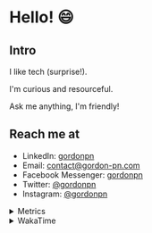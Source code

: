 # Hello! 😄

## Intro

I like tech (surprise!).

I'm curious and resourceful.

Ask me anything, I'm friendly!

## Reach me at

- LinkedIn: [gordonpn](https://www.linkedin.com/in/gordonpn/)
- Email: [contact@gordon-pn.com](mailto:contact@gordon-pn.com)
- Facebook Messenger: [gordonpn](https://www.messenger.com/t/Gordonpn)
- Twitter: [@gordonpn](https://twitter.com/Gordonpn)
- Instagram: [@gordonpn](https://www.instagram.com/gordonpn/)

<details>
  <summary>Metrics</summary>

  <img align="center" src="https://github.com/gordonpn/gordonpn/blob/master/github-metrics.svg" alt="GitHub Metrics">

</details>

<details>
  <summary>WakaTime</summary>

  <!--START_SECTION:waka-->
📊 **This Week I Spent My Time On** 

```text
💬 Programming Languages: 
Java                     11 hrs 9 mins       █████████████████████░░░░   84.92 % 
XML                      43 mins             █░░░░░░░░░░░░░░░░░░░░░░░░   05.58 % 
Brazil Dependency Config 31 mins             █░░░░░░░░░░░░░░░░░░░░░░░░   03.96 % 
Ruby                     13 mins             ░░░░░░░░░░░░░░░░░░░░░░░░░   01.72 % 
GitIgnore file           12 mins             ░░░░░░░░░░░░░░░░░░░░░░░░░   01.62 % 

🔥 Editors: 
Intellijidea             13 hrs 8 mins       █████████████████████████   100.00 % 
```


 Last Updated on 30/01/2024 16:20:11 UTC
<!--END_SECTION:waka-->
</details>
